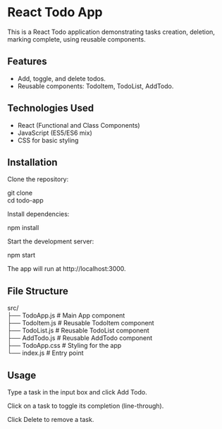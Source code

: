 # React Todo App

This is a React Todo application demonstrating tasks creation, deletion, marking complete, using reusable components.

## Features

- Add, toggle, and delete todos.
- Reusable components: TodoItem, TodoList, AddTodo.

## Technologies Used

- React (Functional and Class Components)
- JavaScript (ES5/ES6 mix)
- CSS for basic styling

## Installation

Clone the repository:

git clone <repository-url>  
cd todo-app

Install dependencies:

npm install

Start the development server:

npm start

The app will run at http://localhost:3000.

## File Structure

src/  
├── TodoApp.js          # Main App component  
├── TodoItem.js         # Reusable TodoItem component  
├── TodoList.js         # Reusable TodoList component  
├── AddTodo.js          # Reusable AddTodo component  
├── TodoApp.css         # Styling for the app  
└── index.js            # Entry point  

## Usage

Type a task in the input box and click Add Todo.

Click on a task to toggle its completion (line-through).

Click Delete to remove a task.
